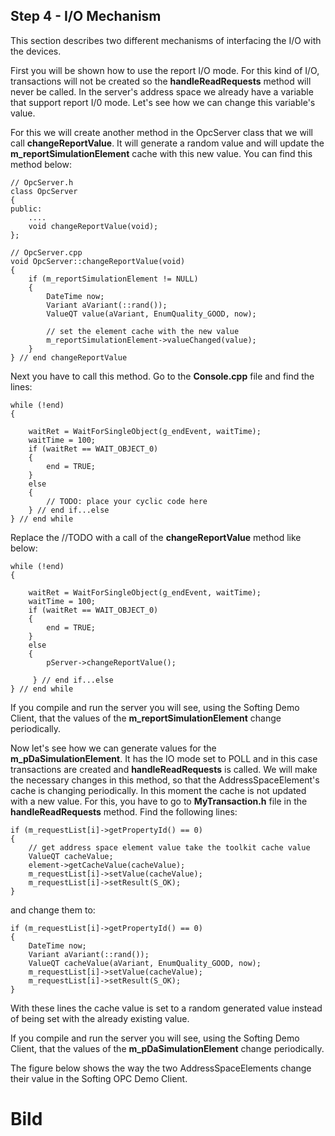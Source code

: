 ## **Step 4 - I/O Mechanism**

This section describes two different mechanisms of interfacing the I/O with the devices.

First you will be shown how to use the report I/O mode. For this kind of I/O, transactions will not be created so the **handleReadRequests** method will never be called. In the server's address space we already have a variable that support report I/0 mode. Let's see how we can change this variable's value.

For this we will create another method in the OpcServer class that we will call **changeReportValue**. It will generate a random value and will update the **m_reportSimulationElement** cache with this new value. You can find this method below:

```
// OpcServer.h
class OpcServer
{
public:
    ....
    void changeReportValue(void);
};

// OpcServer.cpp
void OpcServer::changeReportValue(void)
{    
    if (m_reportSimulationElement != NULL)
    {
        DateTime now;
        Variant aVariant(::rand());
        ValueQT value(aVariant, EnumQuality_GOOD, now);

        // set the element cache with the new value
        m_reportSimulationElement->valueChanged(value);
    }
} // end changeReportValue
```

Next you have to call this method. Go to the **Console.cpp** file and find the lines:

```
while (!end)
{

    waitRet = WaitForSingleObject(g_endEvent, waitTime);
    waitTime = 100;
    if (waitRet == WAIT_OBJECT_0)
    {            
        end = TRUE;
    }
    else
    {
        // TODO: place your cyclic code here
    } // end if...else
} // end while
```

Replace the //TODO with a call of the **changeReportValue** method like below:

```
while (!end)
{

    waitRet = WaitForSingleObject(g_endEvent, waitTime);
    waitTime = 100;
    if (waitRet == WAIT_OBJECT_0)
    {            
        end = TRUE;
    }
    else
    {
        pServer->changeReportValue();

     } // end if...else 
} // end while
```
If you compile and run the server you will see, using the Softing Demo Client, that the values of the **m_reportSimulationElement** change periodically.

Now let's see how we can generate values for the **m_pDaSimulationElement**. It has the IO mode set to POLL and in this case transactions are created and **handleReadRequests** is called. We will make the necessary changes in this method, so that the AddressSpaceElement's cache is changing periodically. In this moment the cache is not updated with a new value. For this, you have to go to **MyTransaction.h** file in the **handleReadRequests** method. Find the following lines:

```
if (m_requestList[i]->getPropertyId() == 0)
{                    
    // get address space element value take the toolkit cache value
    ValueQT cacheValue;
    element->getCacheValue(cacheValue);
    m_requestList[i]->setValue(cacheValue);
    m_requestList[i]->setResult(S_OK);
}
```
and change them to:

```
if (m_requestList[i]->getPropertyId() == 0)
{
    DateTime now;
    Variant aVariant(::rand());
    ValueQT cacheValue(aVariant, EnumQuality_GOOD, now);                    
    m_requestList[i]->setValue(cacheValue);
    m_requestList[i]->setResult(S_OK);                            
}
```

With these lines the cache value is set to a random generated value instead of being set with the already existing value.

If you compile and run the server you will see, using the Softing Demo Client, that the values of the **m_pDaSimulationElement** change periodically.

The figure below shows the way the two AddressSpaceElements change their value in the Softing OPC Demo Client.

# Bild